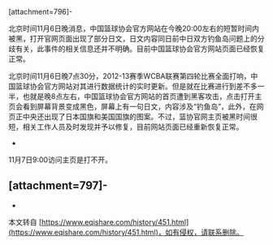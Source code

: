 \[attachment=796\]-

 北京时间11月6日晚消息，中国篮球协会官方网站在今晚20:00左右的短暂时间内被黑，打开官网页面出现了部分日文，日文内容同日前中日双方钓鱼岛问题上的分歧有关，此事件的相关信息还并不明确。目前中国篮球协会官方网站页面已经恢复正常。

 北京时间11月6日晚7点30分，2012-13赛季WCBA联赛第四轮比赛全面打响，中国篮球协会官方网站对其进行数据统计的实时更新。但是就在比赛进行到差不多一半，也就是晚8点左右，中国篮球协会官方网站的首页遭到黑客攻击，点击打开主页会看到屏幕背景变成黑色，屏幕上有一句日文，内容涉及“钓鱼岛”，此外，在网页正中央还出现了日本国旗和美国国旗的图案。不过，篮协官网主页被黑时间很短，相关工作人员及时发现并予以修复，目前网站页面已经重新恢复正常。

-

11月7日9:00访问主页是打不开。

\[attachment=797\]-
-

-

本文转自 [https://www.eqishare.com/history/451.html](https://www.eqishare.com/history/451.html)，如有侵权，请联系删除。